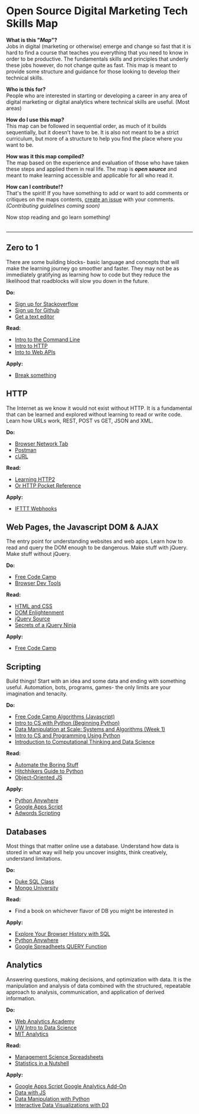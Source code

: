 # Open Source Digital Marketing Tech Skills Map


**What is this "_Map_"?**
<br>
Jobs in digital (marketing or otherwise) emerge and change so fast that it is hard to find a course that teaches you everything that you need to know in order to be productive. The fundamentals skills and principles that underly these jobs however, do not change quite as fast. This map is meant to provide some structure and guidance for those looking to develop their technical skills.

**Who is this for?**
<br>
People who are interested in starting or developing a career in any area of digital marketing or digital analytics where technical skills are useful. (Most areas)

**How do I use this map?**
<br>
This map can be followed in sequential order, as much of it builds sequentially, but it doesn't have to be. It is also not meant to be a strict curriculum, but more of a structure to help you find the place where you want to be.

**How was it this map compiled?**
<br>
The map based on the experience and evaluation of those who have taken these steps and applied them in real life. The map is **_open source_** and meant to make learning accessible and applicable for all who read it.

**How can I contribute!?**
<br>
That's the spirit! If you have something to add or want to add comments or critiques on the maps contents, [create an issue](https://guides.github.com/features/issues/) with your comments.  _(Contributing guidelines coming soon)_

Now stop reading and go learn something!
<br>
<br>
***

## Zero to 1
There are some building blocks- basic language and concepts that will make the learning journey go smoother and faster. They may not be as immediately gratifying as learning how to code but they reduce the likelihood that roadblocks will slow you down in the future.


**Do:**
- [Sign up for Stackoverflow](https://stackoverflow.com/help/creating-accounts)
- [Sign up for Github](https://github.com/join)
- [Get a text editor](https://atom.io/)

**Read:**
- [Intro to the Command Line](https://launchschool.com/books/command_line)
- [Intro to HTTP](https://launchschool.com/books/http)
- [Into to Web APIs](https://launchschool.com/books/working_with_apis)

**Apply:**
- [Break something](https://zapier.com/blog/inspect-element-tutorial/)


## HTTP
The Internet as we know it would not exist without HTTP. It is a fundamental that can be learned and explored without learning to read or write code. Learn how URLs work, REST, POST vs GET, JSON and XML.

**Do:**
- [Browser Network Tab](https://www.section.io/blog/chrome-developer-tools-tutorial-network/)
- [Postman](https://www.getpostman.com/)
- [cURL](https://curl.haxx.se/docs/httpscripting.html)

**Read:**
- [Learning HTTP2](http://shop.oreilly.com/product/0636920052326.do)
- [Or HTTP Pocket Reference](http://shop.oreilly.com/product/9781565928626.do)

**Apply:**
- [IFTTT Webhooks](https://ifttt.com/maker_webhooks)


## Web Pages, the Javascript DOM & AJAX

The entry point for understanding websites and web apps. Learn how to read and query the DOM enough to be dangerous. Make stuff with jQuery. Make stuff without jQuery.

**Do:**
- [Free Code Camp](https://www.freecodecamp.org)
- [Browser Dev Tools](https://developers.google.com/web/tools/chrome-devtools/)

**Read:**
- [HTML and CSS](http://howtocodeinhtml.com/)
- [DOM Enlightenment](http://domenlightenment.com/)
- [jQuery Source](https://www.paulirish.com/2010/10-things-i-learned-from-the-jquery-source/)
- [Secrets of a jQuery Ninja](https://www.manning.com/books/secrets-of-the-javascript-ninja)

**Apply:**
- [Free Code Camp](https://www.freecodecamp.org)


## Scripting
Build things! Start with an idea and some data and ending with something useful. Automation, bots, programs, games- the only limits are your imagination and tenacity.

**Do:**
- [Free Code Camp Algorithms (Javascript)](https://www.freecodecamp.org/challenges/get-set-for-our-algorithm-challenges)
- [Intro to CS with Python (Beginning Python)](https://www.udacity.com/course/intro-to-computer-science--cs101)
- [Data Manipulation at Scale: Systems and Algorithms (Week 1)](https://www.coursera.org/learn/data-manipulation)
- [Intro to CS and Programming Using Python](https://www.edx.org/course/introduction-computer-science-mitx-6-00-1x-11)
- [Introduction to Computational Thinking and Data Science](https://www.edx.org/course/introduction-computational-thinking-data-mitx-6-00-2x-6)

**Read:**
- [Automate the Boring Stuff](https://automatetheboringstuff.com/)
- [Hitchhikers Guide to Python](http://docs.python-guide.org/en/latest/)
- [Object-Oriented JS](https://www.packtpub.com/web-development/object-oriented-javascript-second-edition)

**Apply:**
- [Python Anywhere](https://www.pythonanywhere.com/)
- [Google Apps Script](http://googleappscripting.com/)
- [Adwords Scripting](http://www.freeadwordsscripts.com/)

## Databases
Most things that matter online use a database. Understand how data is stored in what way will help you uncover insights, think creatively, understand limitations.

**Do:**
- [Duke SQL Class](https://www.coursera.org/learn/analytics-mysql)
- [Mongo University](https://university.mongodb.com/courses/M101P/about)

**Read:**
- Find a book on whichever flavor of DB you might be interested in

**Apply:**
- [Explore Your Browser History with SQL](https://gist.github.com/dropmeaword/9372cbeb29e8390521c2)
- [Python Anywhere](https://www.pythonanywhere.com/)
- [Google Spreadheets QUERY Function](https://codingisforlosers.com/google-sheets-query-function/)


## Analytics
Answering questions, making decisions, and optimization with data. It is the manipulation and analysis of data combined with the structured, repeatable approach to analysis, communication, and application of derived information.

**Do:**
- [Web Analytics Academy](https://analytics.google.com/analytics/academy/)
- [UW Intro to Data Science](https://www.coursera.org/learn/data-manipulation)
- [MIT Analytics ](https://www.edx.org/course/analytics-edge-mitx-15-071x-3)

**Read:**
- [Management Science Spreadsheets](https://www.amazon.com/Management-Science-Art-Modeling-Spreadsheets/dp/1118582691)
- [Statistics in a Nutshell](http://shop.oreilly.com/product/0636920023074.do)

**Apply:**
- [Google Apps Script Google Analytics Add-On](https://developers.google.com/analytics/solutions/google-analytics-spreadsheet-add-on)
- [Data with JS](http://learnjsdata.com/)
- [Data Manipulation with Python](http://shop.oreilly.com/product/0636920023784.do)
- [Interactive Data Visualizations with D3](http://shop.oreilly.com/product/0636920037316.do)
